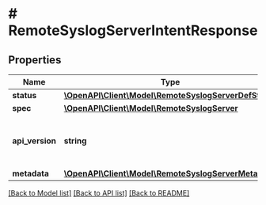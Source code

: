 # # RemoteSyslogServerIntentResponse

## Properties

Name | Type | Description | Notes
------------ | ------------- | ------------- | -------------
**status** | [**\OpenAPI\Client\Model\RemoteSyslogServerDefStatus**](RemoteSyslogServerDefStatus.md) |  | [optional]
**spec** | [**\OpenAPI\Client\Model\RemoteSyslogServer**](RemoteSyslogServer.md) |  | [optional]
**api_version** | **string** | API Version of the Nutanix v3 API framework. | [default to '3.1.0']
**metadata** | [**\OpenAPI\Client\Model\RemoteSyslogServerMetadata**](RemoteSyslogServerMetadata.md) |  |

[[Back to Model list]](../../README.md#models) [[Back to API list]](../../README.md#endpoints) [[Back to README]](../../README.md)
